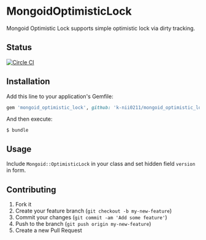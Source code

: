 # MongoidOptimisticLock

Mongoid Optimistic Lock supports simple optimistic lock via dirty tracking.

## Status

[![Circle CI](https://circleci.com/gh/k-nii0211/mongoid_optimistic_lock.svg?style=svg)](https://circleci.com/gh/k-nii0211/mongoid_optimistic_lock)

## Installation

Add this line to your application's Gemfile:

```ruby
gem 'mongoid_optimistic_lock', github: 'k-nii0211/mongoid_optimistic_lock'
```

And then execute:

    $ bundle

## Usage

Include `Mongoid::OptimisticLock` in your class and set hidden field `version` in form.

## Contributing

1. Fork it
2. Create your feature branch (`git checkout -b my-new-feature`)
3. Commit your changes (`git commit -am 'Add some feature'`)
4. Push to the branch (`git push origin my-new-feature`)
5. Create a new Pull Request
